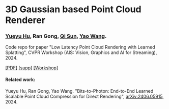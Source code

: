 # 3D Gaussian based Point Cloud Renderer
### <a href="https://ai4streaming-workshop.github.io/">Yueyu Hu</a>, Ran Gong, <a href="https://www.immersivecomputinglab.org">Qi Sun</a>, <a href="https://wp.nyu.edu/videolab/">Yao Wang</a>.
Code repo for paper "Low Latency Point Cloud Rendering with Learned Splatting", CVPR Workshop (AIS: Vision, Graphics and AI for Streaming), 2024.

<a href="https://openaccess.thecvf.com/content/CVPR2024W/AI4Streaming/papers/Hu_Low_Latency_Point_Cloud_Rendering_with_Learned_Splatting_CVPRW_2024_paper.pdf">[PDF]</a> <a href="https://openaccess.thecvf.com/content/CVPR2024W/AI4Streaming/supplemental/Hu_Low_Latency_Point_CVPRW_2024_supplemental.pdf">[supp]</a> <a href="https://ai4streaming-workshop.github.io/">[Workshop]</a>

#### Related work:
Yueyu Hu, Ran Gong, Yao Wang. "Bits-to-Photon: End-to-End Learned Scalable Point Cloud Compression for Direct Rendering", <a href="https://arxiv.org/abs/2406.05915">arXiv:2406.05915</a>, 2024.